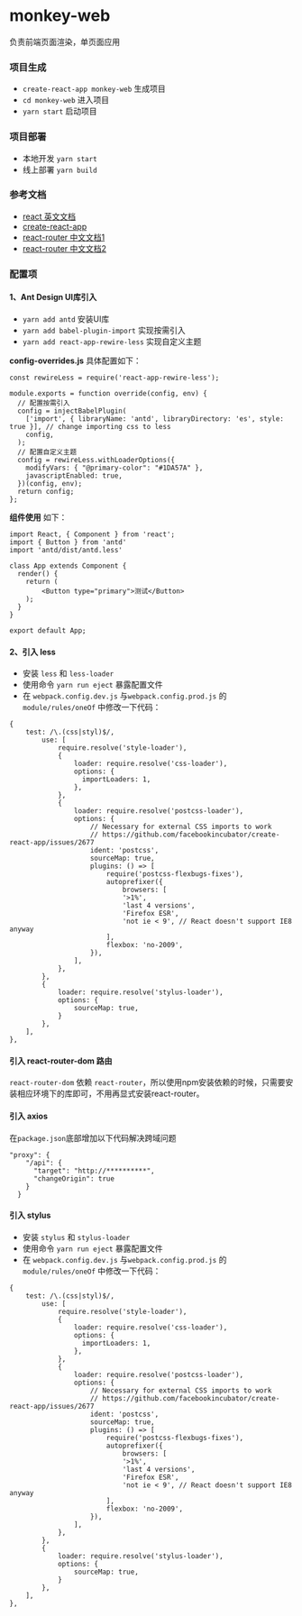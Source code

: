 # monkey-web
负责前端页面渲染，单页面应用

### 项目生成
- `create-react-app monkey-web` 生成项目
- `cd monkey-web` 进入项目
- `yarn start` 启动项目

### 项目部署
- 本地开发 `yarn start`
- 线上部署 `yarn build`

### 参考文档
- [react 英文文档](https://reactjs.org/docs/getting-started.html)
- [create-react-app](https://facebook.github.io/create-react-app/docs/getting-started)
- [react-router 中文文档1](http://reacttraining.cn/)
- [react-router 中文文档2](http://react-guide.github.io/react-router-cn/docs/guides/basics/RouteConfiguration.html)

### 配置项
#### 1、Ant Design UI库引入
- `yarn add antd` 安装UI库
- `yarn add babel-plugin-import` 实现按需引入
- `yarn add react-app-rewire-less` 实现自定义主题

**config-overrides.js** 具体配置如下：
```
const rewireLess = require('react-app-rewire-less');

module.exports = function override(config, env) {
  // 配置按需引入
  config = injectBabelPlugin(
    ['import', { libraryName: 'antd', libraryDirectory: 'es', style: true }], // change importing css to less
    config,
  );
  // 配置自定义主题
  config = rewireLess.withLoaderOptions({
    modifyVars: { "@primary-color": "#1DA57A" },
    javascriptEnabled: true,
  })(config, env);
  return config;
};
```
**组件使用** 如下：
```
import React, { Component } from 'react';
import { Button } from 'antd'
import 'antd/dist/antd.less'

class App extends Component {
  render() {
    return (
        <Button type="primary">测试</Button>
    );
  }
}

export default App;
```

#### 2、引入 less
- 安装 `less` 和 `less-loader`
- 使用命令 `yarn run eject` 暴露配置文件
- 在 `webpack.config.dev.js` 与`webpack.config.prod.js` 的 `module/rules/oneOf` 中修改一下代码：
```
{
    test: /\.(css|styl)$/,
        use: [
            require.resolve('style-loader'),
            {
                loader: require.resolve('css-loader'),
                options: {
                  importLoaders: 1,
                },
            },
            {
                loader: require.resolve('postcss-loader'),
                options: {
                    // Necessary for external CSS imports to work
                    // https://github.com/facebookincubator/create-react-app/issues/2677
                    ident: 'postcss',
                    sourceMap: true,
                    plugins: () => [
                        require('postcss-flexbugs-fixes'),
                        autoprefixer({
                            browsers: [
                            '>1%',
                            'last 4 versions',
                            'Firefox ESR',
                            'not ie < 9', // React doesn't support IE8 anyway
                        ],
                        flexbox: 'no-2009',
                    }),
                ],
            },
        },
        {
            loader: require.resolve('stylus-loader'),
            options: {
                sourceMap: true,
            }
        },
    ],
},
```


####  引入 react-router-dom 路由
`react-router-dom` 依赖 `react-router`，所以使用npm安装依赖的时候，只需要安装相应环境下的库即可，不用再显式安装react-router。


#### 引入 axios
在`package.json`底部增加以下代码解决跨域问题
```
"proxy": {
    "/api": {
      "target": "http://**********",
      "changeOrigin": true
    }
  }
```

#### 引入 stylus
- 安装 `stylus` 和 `stylus-loader`
- 使用命令 `yarn run eject` 暴露配置文件
- 在 `webpack.config.dev.js` 与`webpack.config.prod.js` 的 `module/rules/oneOf` 中修改一下代码：
```
{
    test: /\.(css|styl)$/,
        use: [
            require.resolve('style-loader'),
            {
                loader: require.resolve('css-loader'),
                options: {
                  importLoaders: 1,
                },
            },
            {
                loader: require.resolve('postcss-loader'),
                options: {
                    // Necessary for external CSS imports to work
                    // https://github.com/facebookincubator/create-react-app/issues/2677
                    ident: 'postcss',
                    sourceMap: true,
                    plugins: () => [
                        require('postcss-flexbugs-fixes'),
                        autoprefixer({
                            browsers: [
                            '>1%',
                            'last 4 versions',
                            'Firefox ESR',
                            'not ie < 9', // React doesn't support IE8 anyway
                        ],
                        flexbox: 'no-2009',
                    }),
                ],
            },
        },
        {
            loader: require.resolve('stylus-loader'),
            options: {
                sourceMap: true,
            }
        },
    ],
},
```
